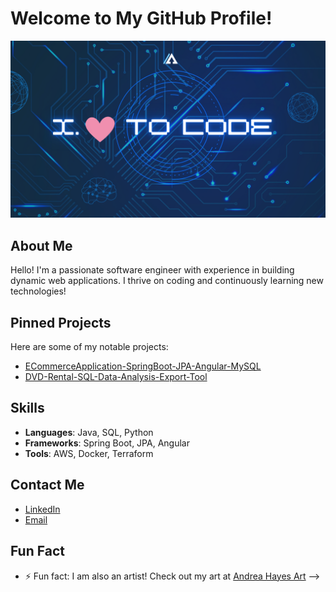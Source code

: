 
# Welcome to My GitHub Profile!

![Profile Banner](https://github.com/NikkaLuna/NikkaLuna/blob/main/ILoveToCode.png)

## About Me
Hello! I'm a passionate software engineer with experience in building dynamic web applications. I thrive on coding and continuously learning new technologies!

## Pinned Projects
Here are some of my notable projects:
- [ECommerceApplication-SpringBoot-JPA-Angular-MySQL](https://github.com/NikkaLuna/ECommerceApplication-SpringBoot-JPA-Angular-MySQL)
- [DVD-Rental-SQL-Data-Analysis-Export-Tool](https://github.com/NikkaLuna/DVD-Rental-SQL-Data-Analysis-Export-Tool)

## Skills
- **Languages**: Java, SQL, Python
- **Frameworks**: Spring Boot, JPA, Angular
- **Tools**: AWS, Docker, Terraform

## Contact Me
- [LinkedIn](https://www.linkedin.com/in/andrea-hayes-msml/)
- [Email](andreachristinehayes@outlook.com)


## Fun Fact
- ⚡ Fun fact: I am also an artist! Check out my art at [Andrea Hayes Art](https://andreachristinehayes.wixsite.com/andreahayesart/)
-->
